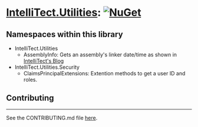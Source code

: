 # [IntelliTect.Utilities](https://www.nuget.org/packages/IntelliTect.Utilities/): [![NuGet](https://img.shields.io/nuget/v/IntelliTect.Utilities.svg)](https://www.nuget.org/packages/IntelliTect.Utilities/)

## Namespaces within this library

* IntelliTect.Utilities
  * AssemblyInfo: Gets an assembly's linker date/time as shown in [IntelliTect's Blog](https://intellitect.com/blog/displaying-deploymentbuild-date-web-pages/)
* IntelliTect.Utilities.Security
  * ClaimsPrincipalExtensions: Extention methods to get a user ID and roles.

## Contributing

------------

See the CONTRIBUTING.md file [here](https://raw.githubusercontent.com/IntelliTect/IntelliTect/main/CONTRIBUTING.md).
